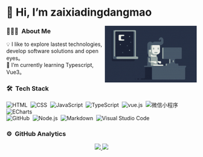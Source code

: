 # 👋 Hi, I’m zaixiadingdangmao

<img alt="Night Coding"  height="150em" src="https://raw.githubusercontent.com/AVS1508/AVS1508/master/assets/Night-Coding.gif" align="right"/>

### 👨🏻‍💻 &nbsp;About Me

💡&nbsp;I like to explore lastest technologies, develop software solutions and open eyes。\
🌱&nbsp;I’m currently learning Typescript, Vue3。

### 🛠 &nbsp;Tech Stack

![HTML](https://img.shields.io/badge/-HTML-333333?style=flat&logo=HTML5)&nbsp;
![CSS](https://img.shields.io/badge/-CSS-333333?style=flat&logo=CSS3&logoColor=1572B6)&nbsp;
![JavaScript](https://img.shields.io/badge/-JavaScript-333333?style=flat&logo=javascript)&nbsp;
![TypeScript](https://img.shields.io/badge/-TypeScript-333333?style=flat&logo=typescript)&nbsp;
![vue.js](https://img.shields.io/badge/-Vue.js-333333?style=flat&logo=Vue.js)&nbsp;
![微信小程序](https://img.shields.io/badge/-微信小程序-333333?style=flat&logo=WeChat)&nbsp;
![ECharts](https://img.shields.io/badge/-ECharts-333333?style=flat&logo=ApacheECharts&logoColor=AA344D)&nbsp;
\
![GitHub](https://img.shields.io/badge/GitHub-333333?style=flat&logo=GitHub&logoColor=ffffff)&nbsp;
![Node.js](https://img.shields.io/badge/-Node.js-333333?style=flat&logo=node.js)&nbsp;
![Markdown](https://img.shields.io/badge/-Markdown-333333?style=flat&logo=markdown)&nbsp;
![Visual Studio Code](https://img.shields.io/badge/-Visual%20Studio%20Code-333333?style=flat&logo=visual-studio-code&logoColor=007ACC)&nbsp;

### ⚙️ &nbsp;GitHub Analytics

<p align="center">
<a href="#">
  <img height="180em" src="https://github-readme-stats.vercel.app/api?username=zaixiadingdangmao&show_icons=true&include_all_commits=true&count_private=true&theme=vue-dark"/>
  <img height="180em" src="https://github-readme-stats-eight-theta.vercel.app/api/top-langs/?username=zaixiadingdangmao&layout=compact&langs_count=8&theme=vue-dark"/>
</a>  
</p>
